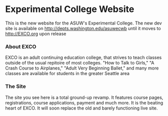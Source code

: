 # Experimental College Website
This is the new website for the ASUW's Experimental College. The new dev site is available on http://depts.washington.edu/asuwecwb until it moves to http://EXCO.org upon release

### About EXCO
EXCO is an adult continuing education college, that strives to teach classes outside of the usual repitoire of most colleges. "How to Talk to Girls," "A Crash Course to Airplanes," "Adult Very Beginning Ballet," and many more classes are available for students in the greater Seattle area

### The Site
The site you see here is a total ground-up revamp. It features course pages, registrations, course applications, payment and much more. It is the beating heart of EXCO. It will soon replace the old and barely functioning live site.
